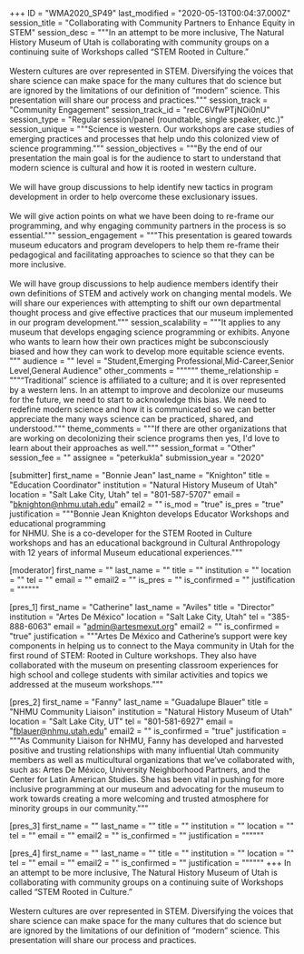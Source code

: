 +++
ID = "WMA2020_SP49"
last_modified = "2020-05-13T00:04:37.000Z"
session_title = "Collaborating with Community Partners to Enhance Equity in STEM"
session_desc = """In an attempt to be more inclusive, The Natural History Museum of Utah is collaborating with community groups on a continuing suite of Workshops called “STEM Rooted in Culture.”<br><br>Western cultures are over represented in STEM. Diversifying the voices that share science can make space for the many cultures that do science but are ignored by the limitations of our definition of “modern” science. This presentation will share our process and practices."""
session_track = "Community Engagement"
session_track_id = "recC6VfwPTjNOi0nU"
session_type = "Regular session/panel (roundtable, single speaker, etc.)"
session_unique = """Science is western. Our workshops are case studies of emerging practices and processes that help undo this colonized view of science programming."""
session_objectives = """By the end of our presentation the main  goal is for the audience to start to understand that modern science is cultural and how it is rooted in western culture.<br><br>We will have group discussions to help identify new tactics in program development in order to help overcome these exclusionary issues.<br><br>We will give action points on what we have been doing to re-frame our  programming, and why engaging community partners in the process is so essential."""
session_engagement = """This presentation is geared towards museum educators and program developers to help them re-frame their pedagogical and facilitating approaches to science so that they can be more inclusive.<br><br>We will have group discussions to help audience members identify their own definitions of STEM and actively work on changing mental models. We will share our experiences with attempting to shift our own departmental thought process and give effective practices that our museum implemented in our program development."""
session_scalability = """It applies to any museum that develops engaging science programming or exhibits. Anyone who wants to learn how their own practices might be subconsciously biased and how they can work to develop more equitable science events. """
audience = ""
level = "Student,Emerging Professional,Mid-Career,Senior Level,General Audience"
other_comments = """"""
theme_relationship = """“Traditional” science is affiliated to a culture; and it is over represented by a western lens. In an attempt to improve and decolonize our museums for the future, we need to start to acknowledge this bias. We need to redefine modern science and how it is communicated so we can better appreciate the many ways science can be practiced, shared, and understood."""
theme_comments = """If there are other organizations that are working on decolonizing their science programs then yes, I'd love to learn about their approaches as well."""
session_format = "Other"
session_fee = ""
assignee = "peterkukla"
submission_year = "2020"

[submitter]
first_name = "Bonnie Jean"
last_name = "Knighton"
title = "Education Coordinator"
institution = "Natural History Museum of Utah"
location = "Salt Lake City, Utah"
tel = "801-587-5707"
email = "bknighton@nhmu.utah.edu"
email2 = ""
is_mod = "true"
is_pres = "true"
justification = """Bonnie Jean Knighton develops Educator Workshops and educational programming<br>for NHMU. She is a co-developer for the STEM Rooted in Culture workshops and has an educational background in Cultural Anthropology with 12 years of informal Museum educational experiences."""

[moderator]
first_name = ""
last_name = ""
title = ""
institution = ""
location = ""
tel = ""
email = ""
email2 = ""
is_pres = ""
is_confirmed = ""
justification = """"""

[pres_1]
first_name = "Catherine"
last_name = "Aviles"
title = "Director"
institution = "Artes De México"
location = "Salt Lake City, Utah"
tel = "385-888-6063"
email = "admin@artesmexut.org"
email2 = ""
is_confirmed = "true"
justification = """Artes De México and Catherine’s support were key components in helping us to connect to the Maya community in Utah for the first round of STEM: Rooted in Culture workshops. They also have collaborated with the museum on presenting classroom experiences for high school and college students with similar activities and topics we addressed at the museum workshops."""

[pres_2]
first_name = "Fanny"
last_name = "Guadalupe Blauer"
title = "NHMU Community Liaison"
institution = "Natural History Museum of Utah"
location = "Salt Lake City, UT"
tel = "801-581-6927"
email = "fblauer@nhmu.utah.edu"
email2 = ""
is_confirmed = "true"
justification = """As Community Liaison for NHMU, Fanny has developed and harvested positive and trusting relationships with many influential Utah community members as well as multicultural organizations that we’ve collaborated with, such as: Artes De México, University Neighborhood Partners, and the Center for Latin American Studies. She has been vital in pushing for more inclusive programming at our museum and advocating for the museum to work towards creating a more welcoming and trusted atmosphere for minority groups in our community."""

[pres_3]
first_name = ""
last_name = ""
title = ""
institution = ""
location = ""
tel = ""
email = ""
email2 = ""
is_confirmed = ""
justification = """"""

[pres_4]
first_name = ""
last_name = ""
title = ""
institution = ""
location = ""
tel = ""
email = ""
email2 = ""
is_confirmed = ""
justification = """"""
+++
In an attempt to be more inclusive, The Natural History Museum of Utah is collaborating with community groups on a continuing suite of Workshops called “STEM Rooted in Culture.”<br><br>Western cultures are over represented in STEM. Diversifying the voices that share science can make space for the many cultures that do science but are ignored by the limitations of our definition of “modern” science. This presentation will share our process and practices.
